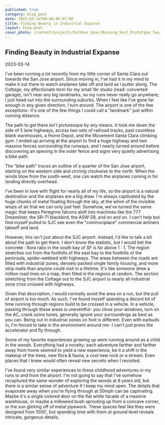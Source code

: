 ```yaml
---
published: true
category: blog_post
date: 2023-03-14T00:00:00-07:00
title: Finding Beauty in Industrial Expanse
layout: blog-post
cover_photo: /content/projects/Outdoor_Gear/Running_Vest_Prototype_Two/photos/cover_photo.jpg
---
```


## Finding Beauty in Industrial Expanse
2023-03-14


I've been running a lot recently from my little corner of Santa Clara out towards the San Jose airport. Since moving in, I've had it in my mind to make it out there to watch airplanes take off and land as I putter along. The Cottage, my affectionate term for my small 1br studio (read: converted garage), isn't near any big landmarks, so my runs never really go anywhere; I just head out into the surrounding suburbs. When I feel like I've gone far enough in any given direction, I turn around. The airport is one of the few exceptions- it's one of the few things I could call a "landmark" just within running distance. 

The path to get there isn't picturesque by any means. It took me down the side of 5 lane highways, across two sets of railroad tracks, past countless blank warehouses, a Home Depot, and the Movement Santa Clara climbing gym. I ended up arriving at the airport to find a huge highway and two massive fences surrounding the runways, and I nearly turned around before discovering an opening in the outer fence and signs very quietly advertising a bike path. 

The "bike path" traces an outline of a quarter of the San Jose airport, starting on the western side and circling clockwise to the north. When the winds blow from the south-west, one can watch the airplanes coming in for landing directly overhead.

I've been in love with flight for nearly all of my life, so the airport is a natural destination and the airplanes are a big draw. I'm always captivated by the huge chunks of metal floating through the sky, at the whim of the invisible wisps of air that we can only just feel. Somehow, we've turned the same magic that keeps Peregrine falcons aloft into machines like the 777 Dreamliner, the SR-71 blackbird, the ASW-28, and on and on. I can't help but find myself pulled to SJC see even the "commonplace" commercial airliners takeoff and land. 

However, this isn't just about the SJC airport. Instead, I'd like to talk a bit about the path to get there.  I don't know the statistic, but I would bet the concrete : flora ratio in the south bay of SF is far above 1 : 1. The region stretches out from the foothills of the east bay to the foothills of the peninsula, spider-webbed with highways. The areas between the roads are filled with industrial zones, densely packed single family housing, and more strip malls than anyone could visit in a lifetime. It's like someone drew a million road lines on a map, then filled in the regions at random. The section stretching from the Cottage out to the SJC airport is nearly all industrial zone criss crossed with highways. 

Given that description, I would normally avoid the area on a run, but the pull of airport is too much. As such, I've found myself spending a decent bit of time running through regions build to be crossed in a vehicle. In a vehicle, passing through these areas is uneventful- you close your windows, turn on the AC, crank some tunes, generally ignore your surroundings as best as you can. Being out in industrial zones on foot is different. Even with earbuds in, I'm forced to take in the environment around me- I can't just press the accelerator and fly through. 

Some of my favorite experiences growing up were running around as a child in the woods. Everything had a novelty; each adventure farther and farther away from home seemed to yield a new experience, be it a shift in the makeup of the trees, new flora & fauna, a cool new rock or a stream. Even places that I knew would often reveal new secrets when I revisited. 

I've found very similar experiences to these childhood adventures in my runs to and from the airport. I'm not going to say that I've somehow recaptured the same wonder of exploring the woods at 8 years old, but there is a similar sense of adventure if I keep my mind open. The details that evaporate away when you're flying through at 50mph can be captivating. Maybe it's a single colored door on the flat white facade of a massive warehouse, or maybe a milkweed bush sprouting up from a concave corner, or the sun glinting off of metal pipework. These spaces feel like they were designed from 1000', but spending time with them at ground level reveals intricate, gorgeous details.
